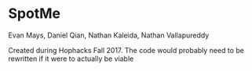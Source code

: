 # SpotMe
Evan Mays, Daniel Qian, Nathan Kaleida, Nathan Vallapureddy

Created during Hophacks Fall 2017. The code would probably need to be rewritten if it were to actually be viable
